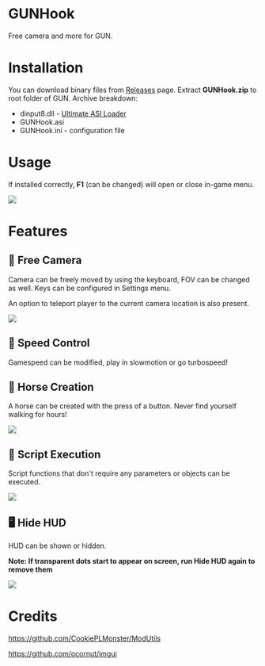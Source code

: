 ﻿# GUNHook

Free camera and more for GUN.

# Installation


You can download binary files from [Releases](https://github.com/ermaccer/GUNHook/) page. Extract **GUNHook.zip**
to root folder of GUN.
Archive breakdown:

 - dinput8.dll - [Ultimate ASI Loader](https://github.com/ThirteenAG/Ultimate-ASI-Loader/)
 - GUNHook.asi 
 - GUNHook.ini - configuration file


# Usage

If installed correctly, **F1** (can be changed) will open or close in-game menu.

![](https://i.imgur.com/WYNil88.jpg)


# Features

## 🎥 Free Camera

Camera can be freely moved by using the keyboard, FOV can be changed as well.
Keys can be configured in Settings menu.

An option to teleport player to the current camera location is also present.

![](https://i.imgur.com/6LiejC9.jpg)

## 🐌 Speed Control

Gamespeed can be modified, play in slowmotion or go turbospeed!

## 🐎 Horse Creation

A horse can be created with the press of a button. Never find yourself walking for hours!

![](https://i.imgur.com/yZKX6rp.jpg)

## 📝 Script Execution

Script functions that don't require any parameters or objects can be executed.

![](https://i.imgur.com/62aoquU.jpg)


## 🖥 Hide HUD

HUD can be shown or hidden. 

**Note: If transparent dots start to appear on screen, run Hide HUD again to remove them**

![](https://i.imgur.com/MSS7OGJ.jpg)

# Credits

https://github.com/CookiePLMonster/ModUtils

https://github.com/ocornut/imgui